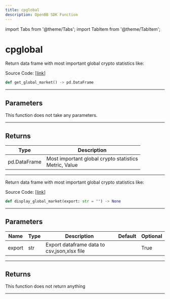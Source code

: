 ```yaml
---
title: cpglobal
description: OpenBB SDK Function
---
```


import Tabs from '@theme/Tabs';
import TabItem from '@theme/TabItem';

# cpglobal

<Tabs>
<TabItem value="model" label="Model" default>

Return data frame with most important global crypto statistics like:

Source Code: [[link](https://github.com/OpenBB-finance/OpenBBTerminal/tree/main/openbb_terminal/cryptocurrency/overview/coinpaprika_model.py#L72)]

```python
def get_global_market() -> pd.DataFrame
```
---
## Parameters

This function does not take any parameters.

---
## Returns

| Type | Description |
| ---- | ----------- |
| pd.DataFrame | Most important global crypto statistics<br/>Metric, Value |

---


</TabItem>
<TabItem value="view" label="View">

Return data frame with most important global crypto statistics like:

Source Code: [[link](https://github.com/OpenBB-finance/OpenBBTerminal/tree/main/openbb_terminal/cryptocurrency/overview/coinpaprika_view.py#L74)]

```python
def display_global_market(export: str = "") -> None
```
---
## Parameters

| Name | Type | Description | Default | Optional |
| ---- | ---- | ----------- | ------- | -------- |
| export | str | Export dataframe data to csv,json,xlsx file |  | True |

---
## Returns

This function does not return anything

---


</TabItem>
</Tabs>